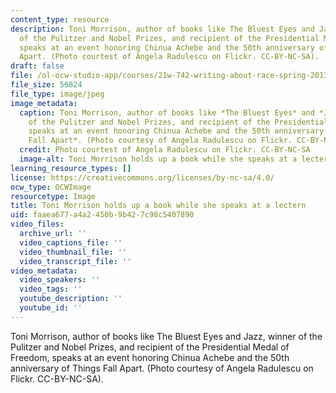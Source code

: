 ```yaml
---
content_type: resource
description: Toni Morrison, author of books like The Bluest Eyes and Jazz, winner
  of the Pulitzer and Nobel Prizes, and recipient of the Presidential Medal of Freedom,
  speaks at an event honoring Chinua Achebe and the 50th anniversary of Things Fall
  Apart. (Photo courtest of Angela Radulescu on Flickr. CC-BY-NC-SA).
draft: false
file: /ol-ocw-studio-app/courses/21w-742-writing-about-race-spring-2013/faaea677a4a2450b9b427c98c5407890_21w-742s13.jpg
file_size: 56824
file_type: image/jpeg
image_metadata:
  caption: Toni Morrison, author of books like *The Bluest Eyes* and *Jazz*, winner
    of the Pulitzer and Nobel Prizes, and recipient of the Presidential Medal of Freedom,
    speaks at an event honoring Chinua Achebe and the 50th anniversary of *Things
    Fall Apart*. (Photo courtesy of Angela Radulescu on Flickr. CC-BY-NC-SA.)
  credit: Photo courtest of Angela Radulescu on Flickr. CC-BY-NC-SA
  image-alt: Toni Morrison holds up a book while she speaks at a lectern.
learning_resource_types: []
license: https://creativecommons.org/licenses/by-nc-sa/4.0/
ocw_type: OCWImage
resourcetype: Image
title: Toni Morrison holds up a book while she speaks at a lectern
uid: faaea677-a4a2-450b-9b42-7c98c5407890
video_files:
  archive_url: ''
  video_captions_file: ''
  video_thumbnail_file: ''
  video_transcript_file: ''
video_metadata:
  video_speakers: ''
  video_tags: ''
  youtube_description: ''
  youtube_id: ''
---
```

Toni Morrison, author of books like The Bluest Eyes and Jazz, winner of the Pulitzer and Nobel Prizes, and recipient of the Presidential Medal of Freedom, speaks at an event honoring Chinua Achebe and the 50th anniversary of Things Fall Apart. (Photo courtesy of Angela Radulescu on Flickr. CC-BY-NC-SA).
